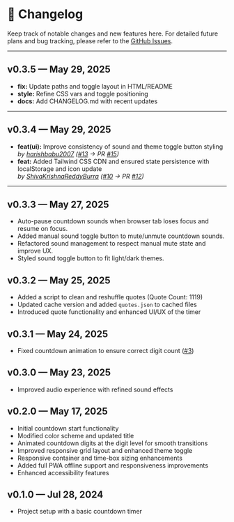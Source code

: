 # 📝 Changelog

Keep track of notable changes and new features here. For detailed future plans and bug tracking, please refer to the [GitHub Issues](https://github.com/ainstarc/countdown/issues).

---

## v0.3.5 — May 29, 2025

- **fix:** Update paths and toggle layout in HTML/README
- **style:** Refine CSS vars and toggle positioning
- **docs:** Add CHANGELOG.md with recent updates

---

## v0.3.4 — May 29, 2025

- **feat(ui):** Improve consistency of sound and theme toggle button styling  
  _by [harishbabu2007](https://github.com/harishbabu2007) ([#13](https://github.com/ainstarc/Countdown/issues/13) → PR [#15](https://github.com/ainstarc/Countdown/pull/15))_
- **feat:** Added Tailwind CSS CDN and ensured state persistence with localStorage and icon update  
  _by [ShivaKrishnaReddyBurra](https://github.com/ShivaKrishnaReddyBurra) ([#10](https://github.com/ainstarc/Countdown/issues/10) → PR [#12](https://github.com/ainstarc/Countdown/pull/12))_

---

## v0.3.3 — May 27, 2025

- Auto-pause countdown sounds when browser tab loses focus and resume on focus.
- Added manual sound toggle button to mute/unmute countdown sounds.
- Refactored sound management to respect manual mute state and improve UX.
- Styled sound toggle button to fit light/dark themes.

## v0.3.2 — May 25, 2025

- Added a script to clean and reshuffle quotes (Quote Count: 1119)
- Updated cache version and added `quotes.json` to cached files
- Introduced quote functionality and enhanced UI/UX of the timer

## v0.3.1 — May 24, 2025

- Fixed countdown animation to ensure correct digit count ([#3](https://github.com/ainstarc/Countdown/issues/2))

## v0.3.0 — May 23, 2025

- Improved audio experience with refined sound effects

## v0.2.0 — May 17, 2025

- Initial countdown start functionality
- Modified color scheme and updated title
- Animated countdown digits at the digit level for smooth transitions
- Improved responsive grid layout and enhanced theme toggle
- Responsive container and time-box sizing enhancements
- Added full PWA offline support and responsiveness improvements
- Enhanced accessibility features

## v0.1.0 — Jul 28, 2024

- Project setup with a basic countdown timer
